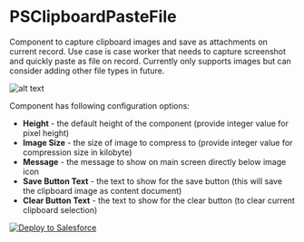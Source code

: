 # PSClipboardPasteFile
Component to capture clipboard images and save as attachments on current record. Use case is case worker that needs to capture screenshot and quickly paste as file on record. Currently only supports images but can consider adding other file types in future.

![alt text](https://github.com/thedges/PSClipboardPasteFile/blob/master/https://github.com/thedges/PSClipboardPasteFile/blob/master/PSClipboardPasteFile.gif "Demo")

Component has following configuration options:
   * <b>Height</b> - the default height of the component (provide integer value for pixel height)
   * <b>Image Size</b> - the size of image to compress to (provide integer value for compression size in kilobyte)
   * <b>Message</b> - the message to show on main screen directly below image icon
   * <b>Save Button Text</b> - the text to show for the save button (this will save the clipboard image as content document)
   * <b>Clear Button Text</b> - the text to show for the clear button (to clear current clipboard selection)

<a href="https://githubsfdeploy.herokuapp.com">
  <img alt="Deploy to Salesforce"
       src="https://raw.githubusercontent.com/afawcett/githubsfdeploy/master/deploy.png">
</a>
